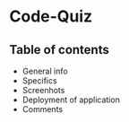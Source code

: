 # Code-Quiz


## Table of contents

* General info
* Specifics
* Screenhots
* Deployment of application
* Comments